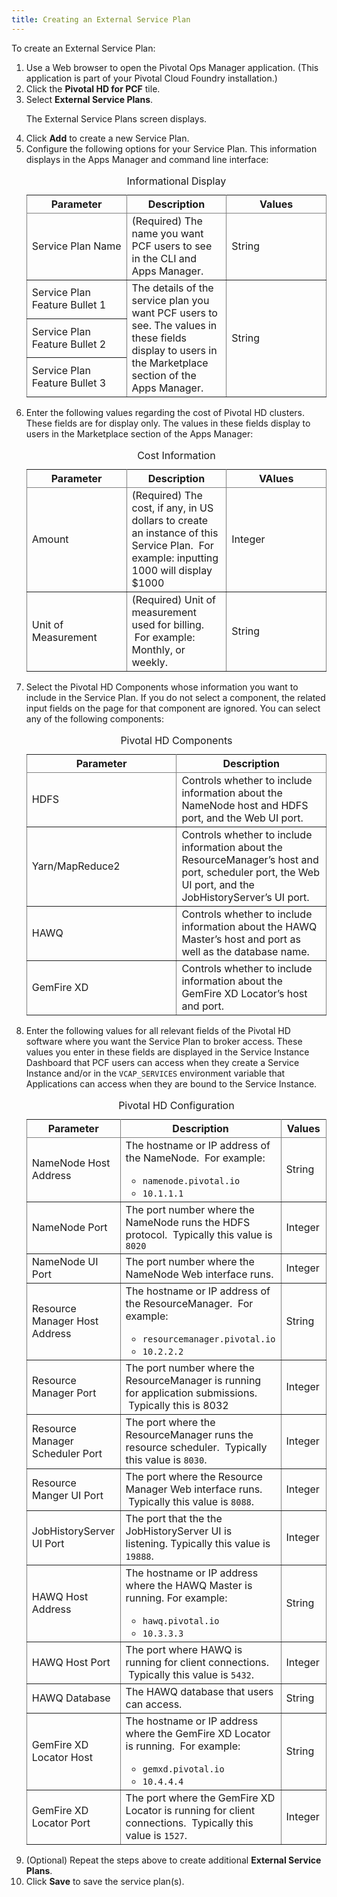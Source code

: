 ```yaml
---
title: Creating an External Service Plan
---
```


To create an External Service Plan:

<ol>
            <li>Use a Web browser to open the Pivotal Ops Manager application. (This application is part of your Pivotal Cloud Foundry installation.) </li>
            <li>Click the <strong>Pivotal HD for PCF</strong> tile. </li>
            <li>Select <strong>External Service Plans</strong>. <p>The External Service Plans screen displays.</p></li>
            <li>Click <strong>Add</strong> to create a new Service Plan. </li>
            <li>Configure the following options for your Service Plan. This information displays in the Apps Manager and command line interface:<table rules="all"
                    frame="void">
                    <caption>Informational Display</caption>
                    <col
                        width="33%" />
                    <col
                        width="33%" />
                    <col
                        width="33%" />
                    <thead>
                        <tr>
                            <th>Parameter</th>
                            <th>Description</th>
                            <th>Values</th>
                        </tr>
                    </thead>
                    <tbody>
                        <tr>
                            <td>Service Plan Name</td>
                            <td>(Required) The name you want PCF users to see in the CLI and Apps Manager. </td>
                            <td>String</td>
                        </tr>
                        <tr>
                            <td>Service Plan Feature Bullet 1 </td>
                            <td
                                rowspan="3"> The details of the service plan you want PCF users to see. The values in these fields display to users in the Marketplace section of the Apps Manager. </td>
                            <td
                                rowspan="3">String</td>
                        </tr>
                        <tr>
                            <td>Service Plan Feature Bullet 2</td>
                        </tr>
                        <tr>
                            <td>Service Plan Feature Bullet 3</td>
                        </tr>
                    </tbody>
                </table></li>
            <li> Enter the following values regarding the cost of Pivotal HD clusters. These fields are for display only. The values in these fields display to users in the Marketplace section of the Apps Manager:<table rules="all"
                    frame="void">
                    <caption>Cost Information</caption>
                    <col
                        width="33%" />
                    <col
                        width="33%" />
                    <col
                        width="33%" />
                    <thead>
                        <tr>
                            <th>Parameter</th>
                            <th>Description</th>
                            <th>VAlues</th>
                        </tr>
                    </thead>
                    <tbody>
                        <tr>
                            <td>Amount</td>
                            <td> (Required) The cost, if any, in US dollars to create an instance of this Service Plan.  For example: inputting 1000 will display $1000 </td>
                            <td>Integer</td>
                        </tr>
                        <tr>
                            <td>Unit of Measurement</td>
                            <td> (Required) Unit of measurement used for billing.  For example: Monthly, or weekly. </td>
                            <td>String</td>
                        </tr>
                    </tbody>
                </table></li>
            <li>Select the Pivotal HD Components whose information you want to include in the Service Plan. If you do not select a component, the related input fields on the page for that component are ignored. You can select any of the following components: <table rules="all"
                    frame="void">
                    <caption>Pivotal HD Components</caption>
                    <col
                        width="50%" />
                    <col
                        width="50%" />
                    <thead>
                        <tr>
                            <th>Parameter</th>
                            <th>Description</th>
                        </tr>
                    </thead>
                    <tbody>
                        <tr>
                            <td>HDFS</td>
                            <td> Controls whether to include information about the NameNode host and HDFS port, and the Web UI port. </td>
                        </tr>
                        <tr>
                            <td> Yarn/MapReduce2 </td>
                            <td> Controls whether to include information about the ResourceManager’s host and port, scheduler port, the Web UI port, and the JobHistoryServer’s UI port. </td>
                        </tr>
                        <tr>
                            <td>HAWQ</td>
                            <td> Controls whether to include information about the HAWQ Master’s host and port as well as the database name. </td>
                        </tr>
                        <tr>
                            <td>GemFire XD</td>
                            <td> Controls whether to include information about the GemFire XD Locator’s host and port. </td>
                        </tr>
                    </tbody>
                </table></li>
            <li> Enter the following values for all relevant fields of the Pivotal HD software where you want the Service Plan to broker access. These values you enter in these fields are displayed in the Service Instance Dashboard that PCF users can access when they create a Service Instance and/or in the <code>VCAP_SERVICES</code> environment variable that Applications can access when they are bound to the Service Instance. <table rules="all"
                    frame="void"
                    width="540">
                    <caption>Pivotal HD Configuration</caption>
                    <col
                        width="33%" />
                    <col
                        width="33%" />
                    <col
                        width="33%" />
                    <thead>
                        <tr>
                            <th>Parameter</th>
                            <th>Description</th>
                            <th>Values</th>
                        </tr>
                    </thead>
                    <tbody>
                        <tr>
                            <td> NameNode Host Address </td>
                            <td>The hostname or IP address of the NameNode.  For example:<ul>
                                    <li><code>namenode.pivotal.io</code></li>
                                    <li><code>10.1.1.1</code></li>
                                </ul>
                            </td>
                            <td>String</td>
                        </tr>
                        <tr>
                            <td> NameNode Port </td>
                            <td>The port number where the NameNode runs the HDFS protocol.  Typically this value is <code>8020</code>
                            </td>
                            <td>Integer</td>
                        </tr>
                        <tr>
                            <td>NameNode UI Port</td>
                            <td> The port number where the NameNode Web interface runs. </td>
                            <td>Integer</td>
                        </tr>
                        <tr>
                            <td>Resource Manager Host Address</td>
                            <td> The hostname or IP address of the ResourceManager.  For example:<ul>
                                    <li><code>resourcemanager.pivotal.io</code></li>
                                    <li><code>10.2.2.2</code></li>
                                </ul>
                            </td>
                            <td>String</td>
                        </tr>
                        <tr>
                            <td>Resource Manager Port</td>
                            <td> The port number where the ResourceManager is running for application submissions.  Typically this is 8032 </td>
                            <td>Integer</td>
                        </tr>
                        <tr>
                            <td>Resource Manager Scheduler Port</td>
                            <td> The port where the ResourceManager runs the resource scheduler.  Typically this value is <code>8030</code>. </td>
                            <td>Integer</td>
                        </tr>
                        <tr>
                            <td>Resource Manger UI Port</td>
                            <td> The port where the Resource Manager Web interface runs.  Typically this value is <code>8088</code>. </td>
                            <td>Integer</td>
                        </tr>
                        <tr>
                            <td>JobHistoryServer UI Port</td>
                            <td>The port that the the JobHistoryServer UI is listening.  Typically this value is <code>19888</code>. </td>
                            <td>Integer</td>
                        </tr>
                        <tr>
                            <td>HAWQ Host Address</td>
                            <td> The hostname or IP address where the HAWQ Master is running. For example: <ul>
                                    <li><code>hawq.pivotal.io</code></li>
                                    <li><code>10.3.3.3</code></li>
                                </ul>
                            </td>
                            <td>String</td>
                        </tr>
                        <tr>
                            <td>HAWQ Host Port</td>
                            <td> The port where HAWQ is running for client connections.  Typically this value is <code>5432</code>. </td>
                            <td>Integer</td>
                        </tr>
                        <tr>
                            <td>HAWQ Database</td>
                            <td> The HAWQ database that users can access. </td>
                            <td>String</td>
                        </tr>
                        <tr>
                            <td>GemFire XD Locator Host</td>
                            <td> The hostname or IP address where the GemFire XD Locator is running.  For example: <ul>
                                    <li><code>gemxd.pivotal.io</code></li>
                                    <li><code>10.4.4.4</code></li>
                                </ul></td>
                            <td>String</td>
                        </tr>
                        <tr>
                            <td>GemFire XD Locator Port</td>
                            <td> The port where the GemFire XD Locator is running for client connections.  Typically this value is <code>1527</code>. </td>
                            <td>Integer</td>
                        </tr>
                    </tbody>
                </table></li>
            <li>(Optional) Repeat the steps above to create additional <strong>External Service Plans</strong>.</li>
            <li>Click <strong>Save</strong> to save the service plan(s).</li>
        </ol>
